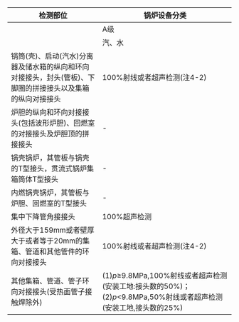 | 检测部位 | 锅炉设备分类 |
| --- | --- |
|  | A级 | B级 | C级 | D级 |
|  | 汽、水 | 汽 | 水 | 汽 | 水 |
| 锅筒(壳)、启动(汽水)分离器及储水箱的纵向和环向对接接头，封头(管板)、下脚圈的拼接接头以及集箱的纵向对接接头 | 100%射线或者超声检测(注4-2) | 20%射线检测 | 10%射线检测 | 10%射线检测 | - |
| 炉胆的纵向和环向对接接头(包括波形炉胆)、回燃室的对接接头及炉胆顶的拼接接头 | - | 20%射线检测 | 10%射线检测 | - | - |
| 锅壳锅炉，其管板与锅壳的T型接头，贯流式锅炉集箱筒体T型接头 | - | 100%超声检测 | 10%超声检测 | - | - |
| 内燃锅壳锅炉，其管板与炉胆、回燃室的T型接头 | - | 50%超声检测 | 10%超声检测 | - | - |
| 集中下降管角接接头 | 100%超声检测 | - | - | - | - |
| 外径大于159mm或者壁厚大于或者等于20mm的集箱、管道和其他管件的环向对接接头 | 100%射线或者超声检测(注4-2) | - | - | - | - |
| 其他集箱、管道、管子环向对接接头(受热面管子接触焊除外) | (1)$p\geqslant$9.8MPa,100%射线或者超声检测(安装工地:接头数的50%)；(2)$p<$9.8MPa,50%射线或者超声检测(安装工地,接头数的25%) | 10%射线检测(热水锅炉管道除外)(注4-3) | - | - | - |
